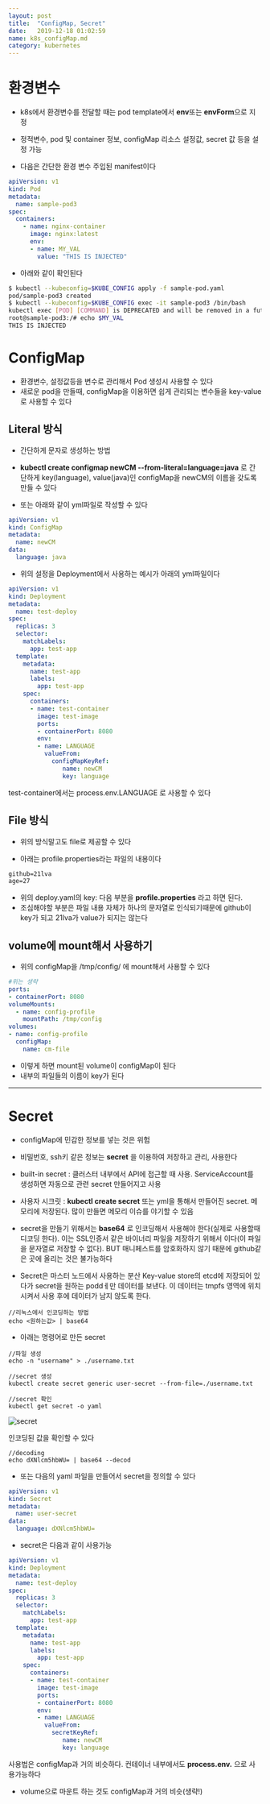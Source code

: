 ```yaml
---
layout: post
title:  "ConfigMap, Secret"
date:   2019-12-18 01:02:59
name: k8s_configMap.md
category: kubernetes
---
```


환경변수
======

- k8s에서 환경변수를 전달할 때는 pod template에서 **env**또는 **envForm**으로 지정
- 정적변수, pod 및 container 정보, configMap 리소스 설정값, secret 값 등을 설정 가능

- 다음은 간단한 환경 변수 주입된 manifest이다

```yaml
apiVersion: v1
kind: Pod
metadata:
  name: sample-pod3
spec:
  containers:
    - name: nginx-container
      image: nginx:latest
      env:
      - name: MY_VAL
        value: "THIS IS INJECTED"
```

- 아래와 같이 확인된다

```bash
$ kubectl --kubeconfig=$KUBE_CONFIG apply -f sample-pod.yaml
pod/sample-pod3 created
$ kubectl --kubeconfig=$KUBE_CONFIG exec -it sample-pod3 /bin/bash
kubectl exec [POD] [COMMAND] is DEPRECATED and will be removed in a future version. Use kubectl exec [POD] -- [COMMAND] instead.
root@sample-pod3:/# echo $MY_VAL
THIS IS INJECTED
```


ConfigMap
==========

- 환경변수, 설정값등을 변수로 관리해서 Pod 생성시 사용할 수 있다
- 새로운 pod을 만들때, configMap을 이용하면 쉽게 관리되는 변수들을 key-value로 사용할 수 있다

Literal 방식
----------

- 간단하게 문자로 생성하는 방법
- **kubectl create configmap newCM --from-literal=language=java** 로 간단하게 key(language), value(java)인 configMap을 newCM의 이름을 갖도록 만들 수 있다

- 또는 아래와 같이 yml파일로 작성할 수 있다

```yml
apiVersion: v1
kind: ConfigMap
metadata:
  name: newCM
data:
  language: java
```

- 위의 설정을 Deployment에서 사용하는 예시가 아래의 yml파일이다

```yml
apiVersion: v1
kind: Deployment
metadata:
  name: test-deploy
spec:
  replicas: 3
  selector:
    matchLabels:
      app: test-app
  template:
    metadata:
      name: test-app
      labels:
        app: test-app
    spec:
      containers:
      - name: test-container
        image: test-image
        ports:
        - containerPort: 8080
        env:
        - name: LANGUAGE
          valueFrom:
            configMapKeyRef:
               name: newCM
               key: language
```

test-container에서는 process.env.LANGUAGE 로 사용할 수 있다

File 방식
-----

- 위의 방식말고도 file로 제공할 수 있다

- 아래는 profile.properties라는 파일의 내용이다

```txt
github=21lva
age=27
```

- 위의 deploy.yaml의 key: 다음 부분을 **profile.properties** 라고 하면 된다.
- 조심해야할 부분은 파일 내용 자체가 하나의 문자열로 인식되기때문에 github이 key가 되고 21lva가 value가 되지는 않는다

volume에 mount해서 사용하기
---------------------

- 위의 configMap을 /tmp/config/ 에 mount해서 사용할 수 있다

```yml
#위는 생략
ports:
- containerPort: 8080
volumeMounts:
  - name: config-profile
    mountPath: /tmp/config
volumes:
- name: config-profile
  configMap:
    name: cm-file
```

- 이렇게 하면 mount된 volume이 configMap이 된다
- 내부의 파일들의 이름이 key가 된다


- - -

Secret
========

- configMap에 민감한 정보를 넣는 것은 위험
- 비밀번호, ssh키 같은 정보는 **secret** 을 이용하여 저장하고 관리, 사용한다
- built-in secret : 클러스터 내부에서 API에 접근할 때 사용. ServiceAccount를 생성하면 자동으로 관련 secret 만들어지고 사용
- 사용자 시크릿 : **kubectl create secret** 또는 yml을 통해서 만들어진 secret. 메모리에 저장된다. 많이 만들면 메모리 이슈를 야기할 수 있음

- secret을 만들기 위해서는 **base64** 로 인코딩해서 사용해야 한다(실제로 사용할때 디코딩 한다). 이는 SSL인증서 같은 바이너리 파일을 저장하기 위해서 이다(이 파일을 문자열로 저장할 수 없다). BUT 매니페스트를 암호화하지 않기 때문에 github같은 곳에 올리는 것은 불가능하다

- Secret은 마스터 노드에서 사용하는 분산 Key-value store의 etcd에 저장되어 있다가 secret을 원하는 poddㅔ만 데이터를 보낸다. 이 데이터는 tmpfs 영역에 위치 시켜서 사용 후에 데이터가 남지 않도록 한다.

```
//리눅스에서 인코딩하는 방법
echo <원하는값> | base64
```

- 아래는 명령어로 만든 secret

```
//파일 생성
echo -n "username" > ./username.txt

//secret 생성
kubectl create secret generic user-secret --from-file=./username.txt

//secret 확인
kubectl get secret -o yaml
```

![secret]({{site.baseurl}}/post_img/{{page.name}}/secret.png)

인코딩된 값을 확인할 수 있다

```
//decoding
echo dXNlcm5hbWU= | base64 --decod
```

- 또는 다음의 yaml 파일을 만들어서 secret을 정의할 수 있다

```yaml
apiVersion: v1
kind: Secret
metadata:
  name: user-secret
data:
  language: dXNlcm5hbWU=
```

- secret은 다음과 같이 사용가능


```yml
apiVersion: v1
kind: Deployment
metadata:
  name: test-deploy
spec:
  replicas: 3
  selector:
    matchLabels:
      app: test-app
  template:
    metadata:
      name: test-app
      labels:
        app: test-app
    spec:
      containers:
      - name: test-container
        image: test-image
        ports:
        - containerPort: 8080
        env:
        - name: LANGUAGE
          valueFrom:
            secretKeyRef:
               name: newCM
               key: language
```

사용법은 configMap과 거의 비슷하다. 컨테이너 내부에서도 **process.env.<name>** 으로 사용가능하다

- volume으로 마운트 하는 것도 configMap과 거의 비슷(생략!)
